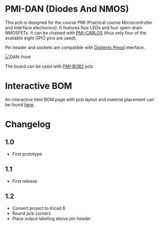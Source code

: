 # PMI-DAN (Diodes And NMOS)

This pcb is designed for the course PMI (Practical course Microcontroller and Interface electronics). It features four LEDs and four open-drain NMOSFETs. It can be chained with [PMI-CARLOS](https://github.com/emtpb/pmi-hw-carlos) (thus only four of the available eight GPIO pins are used).

Pin header and sockets are compatible with
[Digilents Pmod](https://digilent.com/reference/pmod/start) interface.

![DAN-front](figures/dan-front.png)

The board can be used with [PMI-BOB2](https://github.com/emtpb/pmi-hw-bob2)
pcb.

# Interactive BOM

An interactive html BOM page with pcb layout and material placement can be found [here](https://emtpb.github.io/pmi-hw-dan/bom/ibom.html).

# Changelog

## 1.0
* First prototype

## 1.1
* First release

## 1.2
* Convert project to Kicad 6
* Round pcb corners
* Place output labeling above pin header
